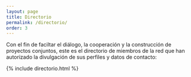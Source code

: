 ```yaml
---
layout: page
title: Directorio
permalink: /directorio/
order: 3
---
```


Con el fin de faciltar el diálogo, la cooperación y la construcción de proyectos conjuntos, este es el directorio de miembros de la red que han autorizado la divulgación de sus perfiles y datos de contacto:

{% include directorio.html %}